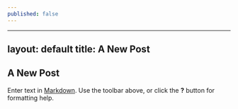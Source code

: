```yaml
---
published: false
---
```

---
layout: default
title: A New Post
---

## A New Post

Enter text in [Markdown](http://daringfireball.net/projects/markdown/). Use the toolbar above, or click the **?** button for formatting help.
